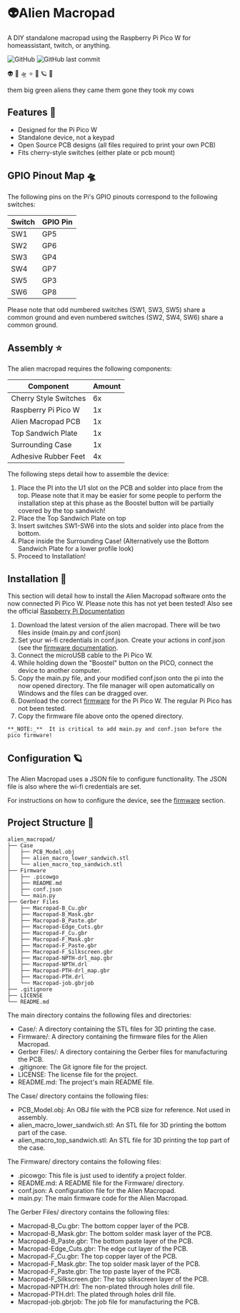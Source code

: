 
# 👽Alien Macropad

A DIY standalone macropad using the Raspberry Pi Pico W for homeassistant, twitch, or anything.

![GitHub](https://img.shields.io/github/license/nnickthomas/alien_macropad)  ![GitHub last commit](https://img.shields.io/github/last-commit/nnickthomas/alien_macropad)

👽 🐄 🛸 ⭐ 🌙 🪐 🌌

them big green aliens they came them gone they took my cows

## Features 🐄

- Designed for the Pi Pico W
- Standalone device, not a keypad
- Open Source PCB designs (all files required to print your own PCB)
- Fits cherry-style switches (either plate or pcb mount)


## GPIO Pinout Map 🛸

The following pins on the Pi's GPIO pinouts correspond to the following switches:

| Switch  | GPIO Pin |
| ------------- | ------------- |
| SW1  | GP5 |
| SW2  | GP6  |
| SW3  | GP4  |
| SW4  | GP7  |
| SW5  | GP3  |
| SW6  | GP8 |

Please note that odd numbered switches (SW1, SW3, SW5) share a common ground and even numbered switches (SW2, SW4, SW6) share a common ground.
## Assembly ⭐

The alien macropad requires the following components:

| Component  | Amount |
| ------------- | ------------- |
| Cherry Style Switches | 6x |
| Raspberry Pi Pico W  | 1x  |
| Alien Macropad PCB  | 1x  |
| Top Sandwich Plate  | 1x  |
| Surrounding Case  | 1x |
| Adhesive Rubber Feet  | 4x |

The following steps detail how to assemble the device:

1) Place the PI into the U1 slot on the PCB and solder into place from the top. Please note that it may be easier for some people to perform the installation step at this phase as the Boostel button will be partially covered by the top sandwich!
2) Place the Top Sandwich Plate on top
3) Insert switches SW1-SW6 into the slots and solder into place from the bottom.
4) Place inside the Surrounding Case! (Alternatively use the Bottom Sandwich Plate for a lower profile look)
5) Proceed to Installation!


## Installation 🌙

This section will detail how to install the Alien Macropad software onto the now connected Pi Pico W. Please note this has not yet been tested! Also see the official [Raspberry Pi Documentation](https://projects.raspberrypi.org/en/projects/get-started-pico-w/)

   1) Download the latest version of the alien macropad. There will be two files inside (main.py and conf.json)
   2) Set your wi-fi credentials in conf.json. Create your actions in conf.json (see the [firmware documentation](https://github.com/nnickthomas/alien_macropad/tree/main/Firmware).
   3) Connect the microUSB cable to the Pi Pico W.
   4) While holding down the "Boostel" button on the PICO, connect the device to another computer.
   5) Copy the main.py file, and your modified conf.json onto the pi into the now opened directory. The file manager will open automatically on Windows and the files can be dragged over.
   6) Download the correct [firmware](https://rpf.io/pico-w-firmware) for the Pi Pico W. The regular Pi Pico has not been tested.
   7) Copy the firmware file above onto the opened directory.


    **_NOTE:_**  It is critical to add main.py and conf.json before the pico firmware!
    
## Configuration 🪐

The Alien Macropad uses a JSON file to configure functionality. The JSON file is also where the wi-fi credentials are set.

For instructions on how to configure the device, see the [firmware]((https://github.com/nnickthomas/alien_macropad/tree/main/Firmware)) section.


## Project Structure 🌌


    alien_macropad/
    ├── Case
    │   ├── PCB_Model.obj
    │   ├── alien_macro_lower_sandwich.stl
    │   └── alien_macro_top_sandwich.stl
    ├── Firmware
    │   ├── .picowgo
    │   ├── README.md
    │   ├── conf.json
    │   └── main.py
    ├── Gerber Files
    │   ├── Macropad-B_Cu.gbr
    │   ├── Macropad-B_Mask.gbr
    │   ├── Macropad-B_Paste.gbr
    │   ├── Macropad-Edge_Cuts.gbr
    │   ├── Macropad-F_Cu.gbr
    │   ├── Macropad-F_Mask.gbr
    │   ├── Macropad-F_Paste.gbr
    │   ├── Macropad-F_Silkscreen.gbr
    │   ├── Macropad-NPTH-drl_map.gbr
    │   ├── Macropad-NPTH.drl
    │   ├── Macropad-PTH-drl_map.gbr
    │   ├── Macropad-PTH.drl
    │   └── Macropad-job.gbrjob
    ├── .gitignore
    ├── LICENSE
    └── README.md

The main directory contains the following files and directories:

 - Case/: A directory containing the STL files for 3D printing the case.
 - Firmware/: A directory containing the firmware files for the Alien Macropad.
 - Gerber Files/: A directory containing the Gerber files for manufacturing the PCB.
 - .gitignore: The Git ignore file for the project.
 - LICENSE: The license file for the project.
 - README.md: The project's main README file.

The Case/ directory contains the following files:

 - PCB_Model.obj: An OBJ file with the PCB size for reference. Not used in assembly.
 - alien_macro_lower_sandwich.stl: An STL file for 3D printing the bottom part of the case.
 - alien_macro_top_sandwich.stl: An STL file for 3D printing the top part of the case.

The Firmware/ directory contains the following files:

 - .picowgo: This file is just used to identify a project folder.
 - README.md: A README file for the Firmware/ directory.
 - conf.json: A configuration file for the Alien Macropad.
 - main.py: The main firmware code for the Alien Macropad.

The Gerber Files/ directory contains the following files:

 - Macropad-B_Cu.gbr: The bottom copper layer of the PCB.
 - Macropad-B_Mask.gbr: The bottom solder mask layer of the PCB.
 - Macropad-B_Paste.gbr: The bottom paste layer of the PCB.
 - Macropad-Edge_Cuts.gbr: The edge cut layer of the PCB.
 - Macropad-F_Cu.gbr: The top copper layer of the PCB.
 - Macropad-F_Mask.gbr: The top solder mask layer of the PCB.
 - Macropad-F_Paste.gbr: The top paste layer of the PCB.
 - Macropad-F_Silkscreen.gbr: The top silkscreen layer of the PCB.
 - Macropad-NPTH.drl: The non-plated through holes drill file.
 - Macropad-PTH.drl: The plated through holes drill file.
 - Macropad-job.gbrjob: The job file for manufacturing the PCB.
